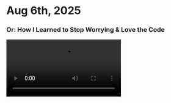 # Aug 6th, 2025
### Or: How I Learned to Stop Worrying & Love the Code

<html>
<body>
<video controls>
<source src="catvideo.mp4" type="video/mp4">
</body>
</html>

I learned how to embed videos and now you're cooked.

I learned about <img>, <video>, <audio>, <iframe> tags. Really cool and nifty honestly.

I also learned how to size them if I need to.

I did the homework assignment pretty quickly and spent more time doing CSS on everything. I've been doing some of the FreeCodeCamp stuff, and it's been helpful.

Also W3Schools has been pretty helpful.

For some reason, I thought I could start putting my own locations for the homework assignment, so I had to ask before I got too crazy into it. So I ended up ripping from YouTube some clips from the hit TV series "Atlanta". I wanted to use Florida as a destination and play some of the Florida Man clips, but I also needed to actually do the correct assignment. When I asked, I pretty much saved myself a lot of backtracking lol.

So here's the Atlanta clip

<html>
<body>
<video controls>
<source src="atlantafloridamanscene.mp4">
</body>
</html>

Byeeeeee